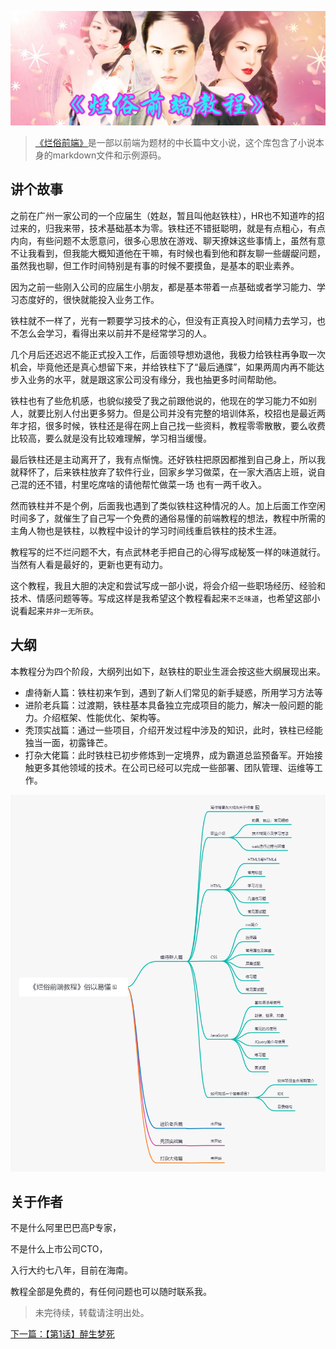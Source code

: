 ![封面](./resource/poster.jpg)

>[《烂俗前端》](https://juejin.cn/column/7017997240325111845)是一部以前端为题材的中长篇中文小说，这个库包含了小说本身的markdown文件和示例源码。

## 讲个故事
  之前在广州一家公司的一个应届生（姓赵，暂且叫他赵铁柱），HR也不知道咋的招过来的，归我来带，技术基础基本为零。铁柱还不错挺聪明，就是有点粗心，有点内向，有些问题不太愿意问，很多心思放在游戏、聊天撩妹这些事情上，虽然有意不让我看到，但我能大概知道他在干嘛，有时候也看到他和群友聊一些龌龊问题，虽然我也聊，但工作时间特别是有事的时候不要摸鱼，是基本的职业素养。

  因为之前一些刚入公司的应届生小朋友，都是基本带着一点基础或者学习能力、学习态度好的，很快就能投入业务工作。
	
  铁柱就不一样了，光有一颗要学习技术的心，但没有正真投入时间精力去学习，也不怎么会学习，看得出来以前并不是经常学习的人。
	
  几个月后还迟迟不能正式投入工作，后面领导想劝退他，我极力给铁柱再争取一次机会，毕竟他还是真心想留下来，并给铁柱下了“最后通牒”，如果两周内再不能达步入业务的水平，就是跟这家公司没有缘分，我也抽更多时间帮助他。
	
  铁柱也有了些危机感，也貌似接受了我之前跟他说的，他现在的学习能力不如别人，就要比别人付出更多努力。但是公司并没有完整的培训体系，校招也是最近两年才招，很多时候，铁柱还是得在网上自己找一些资料，教程零零散散，要么收费比较高，要么就是没有比较难理解，学习相当缓慢。
	
  最后铁柱还是主动离开了，我有点惭愧。还好铁柱把原因都推到自己身上，所以我就释怀了，后来铁柱放弃了软件行业，回家乡学习做菜，在一家大酒店上班，说自己混的还不错，村里吃席啥的请他帮忙做菜一场
也有一两千收入。
	
  然而铁柱并不是个例，后面我也遇到了类似铁柱这种情况的人。加上后面工作空闲时间多了，就催生了自己写一个免费的通俗易懂的前端教程的想法，教程中所需的主角人物也是铁柱，以教程中设计的学习时间线重启铁柱的技术生涯。
  
  教程写的烂不烂问题不大，有点武林老手把自己的心得写成秘笈一样的味道就行。当然有人看是最好的，更新也更有动力。
  
  这个教程，我且大胆的决定和尝试写成一部小说，将会介绍一些职场经历、经验和技术、情感问题等等。写成这样是我希望这个教程看起来`不乏味道`，也希望这部小说看起来`并非一无所获`。
  
## 大纲
本教程分为四个阶段，大纲列出如下，赵铁柱的职业生涯会按这些大纲展现出来。
+ 虐待新人篇：铁柱初来乍到，遇到了新人们常见的新手疑惑，所用学习方法等
+ 进阶老兵篇：过渡期，铁柱基本具备独立完成项目的能力，解决一般问题的能力。介绍框架、性能优化、架构等。
+ 秃顶实战篇：通过一些项目，介绍开发过程中涉及的知识，此时，铁柱已经能独当一面，初露锋芒。
+ 打杂大佬篇：此时铁柱已初步修炼到一定境界，成为霸道总监预备军。开始接触更多其他领域的技术。在公司已经可以完成一些部署、团队管理、运维等工作。

![烂俗前端教程大纲](./dagang.png)
	
## 关于作者
不是什么阿里巴巴高P专家，

不是什么上市公司CTO，

入行大约七八年，目前在海南。

教程全部是免费的，有任何问题也可以随时联系我。


> 未完待续，转载请注明出处。


[下一篇：【第1话】醉生梦死](https://zhuanlan.zhihu.com/p/419573758)
